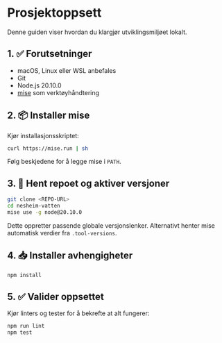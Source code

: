 # Prosjektoppsett

Denne guiden viser hvordan du klargjør utviklingsmiljøet lokalt.

## 1. ✅ Forutsetninger
- macOS, Linux eller WSL anbefales
- Git
- Node.js 20.10.0
- [mise](https://github.com/jdx/mise) som verktøyhåndtering

## 2. 📦 Installer mise
Kjør installasjonsskriptet:
```bash
curl https://mise.run | sh
```

Følg beskjedene for å legge mise i `PATH`.

## 3. 💾 Hent repoet og aktiver versjoner
```bash
git clone <REPO-URL>
cd nesheim-vatten
mise use -g node@20.10.0
```

Dette oppretter passende globale versjonslenker. Alternativt henter mise automatisk verdier fra `.tool-versions`.

## 4. 📥 Installer avhengigheter
```bash
npm install
```

## 5. ✅ Valider oppsettet
Kjør linters og tester for å bekrefte at alt fungerer:
```bash
npm run lint
npm test
```

